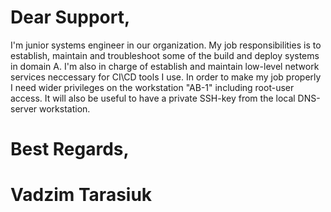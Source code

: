 # Dear Support,

  I'm junior systems engineer in our organization. My job responsibilities is to establish, 
maintain and troubleshoot some of the build and deploy systems in domain A. I'm also in charge of 
establish and maintain low-level network services neccessary for CI\CD tools I use. In order to make 
my job properly I need wider privileges on the workstation "AB-1" including root-user access. It 
will also be useful to have a private SSH-key from the local DNS-server workstation.

# Best Regards,
# Vadzim Tarasiuk

